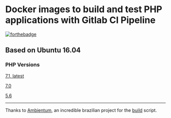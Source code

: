 # Docker images to build and test PHP applications with Gitlab CI Pipeline

[![forthebadge](http://forthebadge.com/images/badges/built-by-developers.svg)](http://forthebadge.com)


## Based on Ubuntu 16.04

### PHP Versions

[7.1, latest](php/7.1/Dockerfile)

[7.0](php/7.0/Dockerfile)

[5.6](php/5.6/Dockerfile)

---

Thanks to [Ambientum](https://github.com/codecasts/ambientum), an incredible brazilian project for the [build](https://github.com/codecasts/ambientum/blob/master/build.sh) script.
